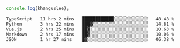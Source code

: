 ```js
console.log(khanguslee);
```

<!--START_SECTION:waka-->
```text
TypeScript   11 hrs 2 mins   ████████████░░░░░░░░░░░░░   48.48 % 
Python       3 hrs 22 mins   ███▓░░░░░░░░░░░░░░░░░░░░░   14.81 % 
Vue.js       2 hrs 25 mins   ██▓░░░░░░░░░░░░░░░░░░░░░░   10.63 % 
Markdown     2 hrs 17 mins   ██▓░░░░░░░░░░░░░░░░░░░░░░   10.06 % 
JSON         1 hr 27 mins    █▓░░░░░░░░░░░░░░░░░░░░░░░   06.38 % 
```
<!--END_SECTION:waka-->

<!--
**khanguslee/khanguslee** is a ✨ _special_ ✨ repository because its `README.md` (this file) appears on your GitHub profile.

Here are some ideas to get you started:

- 🔭 I’m currently working on ...
- 🌱 I’m currently learning ...
- 👯 I’m looking to collaborate on ...
- 🤔 I’m looking for help with ...
- 💬 Ask me about ...
- 📫 How to reach me: ...
- 😄 Pronouns: ...
- ⚡ Fun fact: ...
-->
